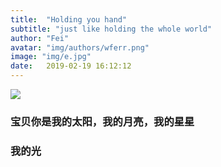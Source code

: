 ```yaml
---
title:  "Holding you hand"
subtitle: "just like holding the whole world"
author: "Fei"
avatar: "img/authors/wferr.png"
image: "img/e.jpg"
date:   2019-02-19 16:12:12
---
```


<img src="https://www.goodmorningquote.com/wp-content/uploads/2015/03/inspirational-romantic-quots-for-her-1.jpg">

### 宝贝你是我的太阳，我的月亮，我的星星
###  我的光
